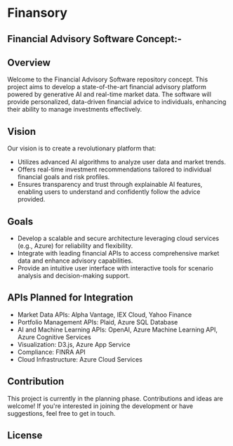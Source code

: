 # Finansory

## Financial Advisory Software Concept:-

## Overview

Welcome to the Financial Advisory Software repository concept. This project aims to develop a state-of-the-art financial advisory platform powered by generative AI and real-time market data. The software will provide personalized, data-driven financial advice to individuals, enhancing their ability to manage investments effectively.

## Vision

Our vision is to create a revolutionary platform that:
- Utilizes advanced AI algorithms to analyze user data and market trends.
- Offers real-time investment recommendations tailored to individual financial goals and risk profiles.
- Ensures transparency and trust through explainable AI features, enabling users to understand and confidently follow the advice provided.

## Goals

- Develop a scalable and secure architecture leveraging cloud services (e.g., Azure) for reliability and flexibility.
- Integrate with leading financial APIs to access comprehensive market data and enhance advisory capabilities.
- Provide an intuitive user interface with interactive tools for scenario analysis and decision-making support.

## APIs Planned for Integration

- Market Data APIs: Alpha Vantage, IEX Cloud, Yahoo Finance
- Portfolio Management APIs: Plaid, Azure SQL Database
- AI and Machine Learning APIs: OpenAI, Azure Machine Learning API, Azure Cognitive Services
- Visualization: D3.js, Azure App Service
- Compliance: FINRA API
- Cloud Infrastructure: Azure Cloud Services

## Contribution

This project is currently in the planning phase. Contributions and ideas are welcome! If you're interested in joining the development or have suggestions, feel free to get in touch.

## License


